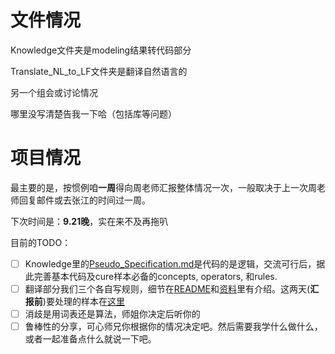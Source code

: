 # 文件情况
Knowledge文件夹是modeling结果转代码部分

Translate_NL_to_LF文件夹是翻译自然语言的

另一个组会或讨论情况

哪里没写清楚告我一下哈（包括库等问题）

# 项目情况

最主要的是，按惯例咱**一周**得向周老师汇报整体情况一次，一般取决于上一次周老师回复邮件或去张江的时间过一周。

下次时间是：**9.21晚**，实在来不及再拖叭

目前的TODO：
- [ ] Knowledge里的[Pseudo_Specification.md](https://github.com/msg-bq/Fake-news/blob/main/Knowledge/Pseudo_Specification.md)是代码的是逻辑，交流可行后，据此完善基本代码及cure样本必备的concepts, operators, 和rules.
- [ ] 翻译部分我们三个各自写规则，细节在[README](https://github.com/msg-bq/Fake-news/blob/main/Translate_NL_to_LF/README.md)和[资料](https://github.com/msg-bq/Fake-news/blob/main/Translate_NL_to_LF/%E8%B5%84%E6%96%99.md)里有介绍。这两天(**汇报前**)要处理的样本在[这里](https://github.com/msg-bq/Fake-news/tree/main/Translate_NL_to_LF/cure%E6%A0%B7%E6%9C%AC)
- [ ] 消歧是用词表还是算法，师姐你决定后听你的
- [ ] 鲁棒性的分享，可心师兄你根据你的情况决定吧。然后需要我学什么做什么，或者一起准备点什么就说一下吧。

